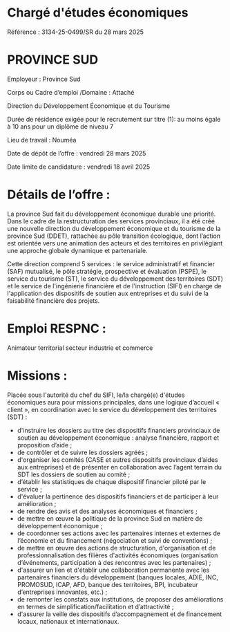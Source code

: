 # Chargé d'études économiques

Référence : 3134-25-0499/SR du 28 mars 2025

# PROVINCE SUD

Employeur : Province Sud

Corps ou Cadre d’emploi /Domaine : Attaché

Direction du Développement Économique et du Tourisme

Durée de résidence exigée pour le recrutement sur titre (1): au moins égale à 10 ans pour un diplôme de niveau 7

Lieu de travail : Nouméa

Date de dépôt de l’offre : vendredi 28 mars 2025

Date limite de candidature : vendredi 18 avril 2025

# Détails de l’offre :

La province Sud fait du développement économique durable une priorité. Dans le cadre de la restructuration des services provinciaux, il a été créé une nouvelle direction du développement économique et du tourisme de la province Sud (DDET), rattachée au pôle transition écologique, dont l’action est orientée vers une animation des acteurs et des territoires en privilégiant une approche globale dynamique et partenariale.

Cette direction comprend 5 services : le service administratif et financier (SAF) mutualisé, le pôle stratégie, prospective et évaluation (PSPE), le service du tourisme (ST), le service du développement des territoires (SDT) et le service de l'ingénierie financière et de l'instruction (SIFI) en charge de l'application des dispositifs de soutien aux entreprises et du suivi de la faisabilité financière des projets.

# Emploi RESPNC :

Animateur territorial secteur industrie et commerce

# Missions :

Placée sous l'autorité du chef du SIFI, le/la chargé(e) d'études économiques aura pour missions principales, dans une logique d’accueil « client », en coordination avec le service du développement des territoires (SDT) :

- d'instruire les dossiers au titre des dispositifs financiers provinciaux de soutien au développement économique : analyse financière, rapport et proposition d’aide ;
- de contrôler et de suivre les dossiers agréés ;
- d'organiser les comités (CASE et autres dispositifs provinciaux d’aides aux entreprises) et de présenter en collaboration avec l’agent terrain du SDT les dossiers de soutien au comité ;
- d’établir les statistiques de chaque dispositif financier piloté par le service ;
- d'évaluer la pertinence des dispositifs financiers et de participer à leur amélioration ;
- de rendre des avis et des analyses économiques et financiers ;
- de mettre en œuvre la politique de la province Sud en matière de développement économique ;
- de coordonner ses actions avec les partenaires internes et externes de l’économie et du financement (négociation et suivi de conventions) ;
- de mettre en œuvre des actions de structuration, d'organisation et de professionnalisation des filières d'activités économiques (organisation d’événements, participation à des rencontres avec les partenaires) ;
- d'assurer un lien et d'établir une collaboration permanente avec les partenaires financiers du développement (banques locales, ADIE, INC, PROMOSUD, ICAP, AFD, banque des territoires, BPI, incubateur d’entreprises innovantes, etc.) ;
- de remonter les constats aux institutions, de proposer des améliorations en termes de simplification/facilitation et d’attractivité ;
- d'assurer la veille des dispositifs d’accompagnement et de financement locaux, nationaux et internationaux.